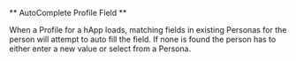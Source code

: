 ** AutoComplete Profile Field **

When a Profile for a hApp loads, matching fields in existing Personas for the person will attempt to
auto fill the field. If none is found the person has to either enter a new value or select from a Persona.
